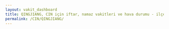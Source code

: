 ```yaml
---
layout: vakit_dashboard
title: QINGJIANG, CIN için iftar, namaz vakitleri ve hava durumu - ilçe/eyalet seç
permalink: /CIN/QINGJIANG/
---
```


<script type="text/javascript">
  var GLOBAL_COUNTRY = 'CIN';
  var GLOBAL_CITY = 'QINGJIANG';
  var GLOBAL_STATE = '';
  var lat = 72;
  var lon = 21;
</script>
